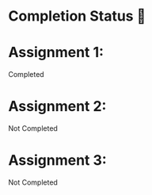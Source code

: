 # Completion Status 📝

# Assignment 1:
 Completed

# Assignment 2:
Not Completed

# Assignment 3:
Not Completed
